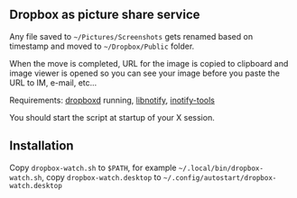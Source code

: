 ## Dropbox as picture share service ##

Any file saved to `~/Pictures/Screenshots` gets renamed based on timestamp and moved to `~/Dropbox/Public` folder.

When the move is completed, URL for the image is copied to clipboard and image viewer is opened so you can see your image before you paste the URL to IM, e-mail, etc...

Requirements:
[dropboxd](https://www.dropbox.com/install?os=lnx) running,
[libnotify](http://ftp.gnome.org/pub/GNOME/sources/libnotify/0.7/),
[inotify-tools](https://github.com/rvoicilas/inotify-tools/wiki)

You should start the script at startup of your X session.

Installation
------------

Copy `dropbox-watch.sh` to `$PATH`, for example `~/.local/bin/dropbox-watch.sh`, copy `dropbox-watch.desktop` to `~/.config/autostart/dropbox-watch.desktop`
